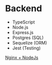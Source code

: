 # Backend

- TypeScript
- Node.js
- Express.js
- Postgres (SQL)
- Sequelize (ORM)
- Jest (Testing)

[Nginx + NodeJs](https://gist.github.com/tomasevich/a2fe588c451c5a192893e6521a813020)
